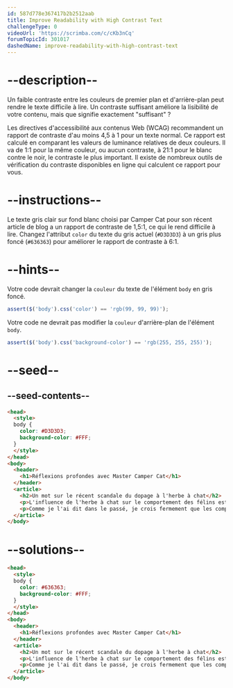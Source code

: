 ```yaml
---
id: 587d778e367417b2b2512aab
title: Improve Readability with High Contrast Text
challengeType: 0
videoUrl: 'https://scrimba.com/c/cKb3nCq'
forumTopicId: 301017
dashedName: improve-readability-with-high-contrast-text
---
```


# --description--

Un faible contraste entre les couleurs de premier plan et d'arrière-plan peut rendre le texte difficile à lire. Un contraste suffisant améliore la lisibilité de votre contenu, mais que signifie exactement "suffisant" ?

Les directives d'accessibilité aux contenus Web (WCAG) recommandent un rapport de contraste d'au moins 4,5 à 1 pour un texte normal. Ce rapport est calculé en comparant les valeurs de luminance relatives de deux couleurs. Il va de 1:1 pour la même couleur, ou aucun contraste, à 21:1 pour le blanc contre le noir, le contraste le plus important. Il existe de nombreux outils de vérification du contraste disponibles en ligne qui calculent ce rapport pour vous.

# --instructions--

Le texte gris clair sur fond blanc choisi par Camper Cat pour son récent article de blog a un rapport de contraste de 1,5:1, ce qui le rend difficile à lire. Changez l'attribut `color` du texte du gris actuel (`#D3D3D3`) à un gris plus foncé (`#636363`) pour améliorer le rapport de contraste à 6:1.

# --hints--

Votre code devrait changer la `couleur` du texte de l'élément `body` en gris foncé.

```js
assert($('body').css('color') == 'rgb(99, 99, 99)');
```

Votre code ne devrait pas modifier la `couleur` d'arrière-plan de l'élément `body`.

```js
assert($('body').css('background-color') == 'rgb(255, 255, 255)');
```

# --seed--

## --seed-contents--

```html
<head>
  <style>
  body {
    color: #D3D3D3;
    background-color: #FFF;
  }
  </style>
</head>
<body>
  <header>
    <h1>Réflexions profondes avec Master Camper Cat</h1>
  </header>
  <article>
    <h2>Un mot sur le récent scandale du dopage à l'herbe à chat</h2>
    <p>L'influence de l'herbe à chat sur le comportement des félins est bien documentée, mais son utilisation en tant que complément alimentaire dans le milieu des ninjas de compétition reste controversée. Une fois de plus, le débat visant à interdire cette substance est porté à l'attention du public après la victoire très médiatisée de Kittytron, un partisan et utilisateur de longue date de la substance verte, au tournoi Claw of Fury.</p>
    <p>Comme je l'ai dit dans le passé, je crois fermement que les compétences d'un vrai ninja doivent venir de l'intérieur, sans influences extérieures. Ma propre utilisation de l'herbe à chat doit continuer à être purement récréative.</p>
  </article>
</body>
```

# --solutions--

```html
<head>
  <style>
  body {
    color: #636363;
    background-color: #FFF;
  }
  </style>
</head>
<body>
  <header>
    <h1>Réflexions profondes avec Master Camper Cat</h1>
  </header>
  <article>
    <h2>Un mot sur le récent scandale du dopage à l'herbe à chat</h2>
    <p>L'influence de l'herbe à chat sur le comportement des félins est bien documentée, mais son utilisation en tant que complément alimentaire dans le milieu des ninjas de compétition reste controversée. Une fois de plus, le débat visant à interdire cette substance est porté à l'attention du public après la victoire très médiatisée de Kittytron, un partisan et utilisateur de longue date de la substance verte, au tournoi Claw of Fury.</p>
    <p>Comme je l'ai dit dans le passé, je crois fermement que les compétences d'un vrai ninja doivent venir de l'intérieur, sans influences extérieures. Ma propre utilisation de l'herbe à chat doit continuer à être purement récréative.</p>
  </article>
</body>
```
